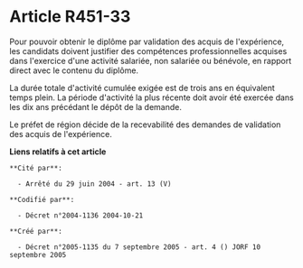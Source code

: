 # Article R451-33

Pour pouvoir obtenir le diplôme par validation des acquis de l'expérience, les candidats doivent justifier des compétences
professionnelles acquises dans l'exercice d'une activité salariée, non salariée ou bénévole, en rapport direct avec le
contenu du diplôme.

La durée totale d'activité cumulée exigée est de trois ans en équivalent temps plein. La période d'activité la plus récente
doit avoir été exercée dans les dix ans précédant le dépôt de la demande.

Le préfet de région décide de la recevabilité des demandes de validation des acquis de l'expérience.

**Liens relatifs à cet article**

	**Cité par**:

	  - Arrêté du 29 juin 2004 - art. 13 (V)

	**Codifié par**:

	  - Décret n°2004-1136 2004-10-21

	**Créé par**:

	  - Décret n°2005-1135 du 7 septembre 2005 - art. 4 () JORF 10 septembre 2005
